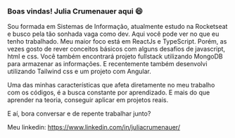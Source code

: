 <!--### Hi there 👋-->

### Boas vindas! Julia Crumenauer aqui 😄



Sou formada em Sistemas de Informação, atualmente estudo na Rocketseat e busco pela tão sonhada vaga como dev.
Aqui você pode ver no que eu tenho trabalhado. 
Meu maior foco está em ReactJs e TypeScript. 
Porém, as vezes gosto de rever conceitos básicos com alguns desafios de javascript, html e css.
Você também encontrará projeto fullstack utilizando MongoDB para armazenar as informações.
E recentemente também desenvolvi utilizando Tailwind css e um projeto com Angular.

Uma das minhas características que afeta diretamente no meu trabalho com os códigos, é a busca constante por aprendizado.
E mais do que aprender na teoria, conseguir aplicar em projetos reais. 

E aí, bora conversar e de repente trabalhar junto?

Meu linkedin: https://www.linkedin.com/in/juliacrumenauer/



<!--<div>
  
  <img  height="180em" src="https://github-readme-stats.vercel.app/api?username=JuliaCrumenauer&show_icons=true&theme=codeSTACKr&include_all_commits=true&count_private=true"/>
  <img  height="180em" src="https://github-readme-stats.vercel.app/api/top-langs/?username=JuliaCrumenauer&layout=compact&langs_count=16&theme=codeSTACKr"/>
</div>-->

<!--
**JuliaCrumenauer/JuliaCrumenauer** is a ✨ _special_ ✨ repository because its `README.md` (this file) appears on your GitHub profile.

Here are some ideas to get you started:

- 🔭 I’m currently working on ...
- 🌱 I’m currently learning ...
- 👯 I’m looking to collaborate on ...
- 🤔 I’m looking for help with ...
- 💬 Ask me about ...
- 📫 How to reach me: ...
- 😄 Pronouns: ...
- ⚡ Fun fact: ...
-->
